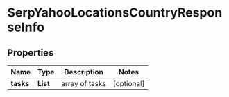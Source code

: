 # SerpYahooLocationsCountryResponseInfo


## Properties

| Name | Type | Description | Notes |
|------------ | ------------- | ------------- | -------------|
**tasks** | **List<SerpYahooLocationsCountryTaskInfo>** | array of tasks |[optional]|